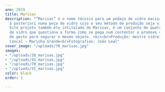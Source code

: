 ```yaml
---
ano: 2019
title: Marisas
description: "“Marisas” é o nome técnico para um pedaço de vidro maciço colocado
  à posteriori numa peça de vidro cujo o seu método de produção seja vidro soprado.
  Este projeto também ele intitulado de Marisas, é um conjunto de quatro peças
  de vidro que questiona a forma como se pega num contentor e promove várias possibilidades
  de gesto para segurar o mesmo objeto. <br><br>Produção: mestre vidreiro Alindo Francisco
  Cencal - Marinha Grande<br>Fotografias: João Leal"
cover_image: "/uploads/70_marisas.jpg"
images:
- "/uploads/26_marisas.jpg"
- "/uploads/41_marisas.jpg"
- "/uploads/70_marisas.jpg"
- "/uploads/51_marisas.jpg"
color: black
order: 1

---
```

